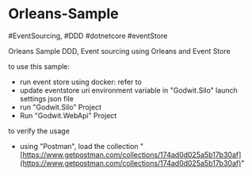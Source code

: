 # Orleans-Sample
#EventSourcing, #DDD #dotnetcore #eventStore  

Orleans Sample DDD, Event sourcing using Orleans and Event Store

to use this sample:

- run event store using docker: refer to
- update eventstore uri environment variable in &quot;Godwit.Silo&quot; launch settings json file
- run &quot;Godwit.Silo&quot; Project
- Run &quot;Godwit.WebApi&quot; Project

to verify the usage

- using &quot;Postman&quot;, load the collection &quot;[https://www.getpostman.com/collections/174ad0d025a5b17b30af](https://www.getpostman.com/collections/174ad0d025a5b17b30af)&quot;
